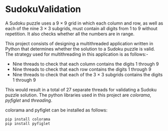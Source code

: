# SudokuValidation
A Sudoku puzzle uses a 9 × 9 grid in which each column and row, as well as
each of the nine 3 × 3 subgrids, must contain all digits from 1 to 9 without repetition.
It also checks whether all the numbers are in range.

This project consists of designing a multithreaded application written in Python that determines whether the solution to
a Sudoku puzzle is valid.
The strategy used for multithreading in this application is as follows:- 

* Nine threads to check that each column contains the digits 1 through 9
* Nine threads to check that each row contains the digits 1 through 9
* Nine threads to check that each of the 3 × 3 subgrids contains the digits 1
through 9

This would result in a total of 27 separate threads for validating a Sudoku puzzle solution.
The python libraries used in this project are *colorama*, *pyfiglet* and *threading*.

colorama and pyfiglet can be installed as follows:

```
pip install colorama
pip install pyfiglet
```
